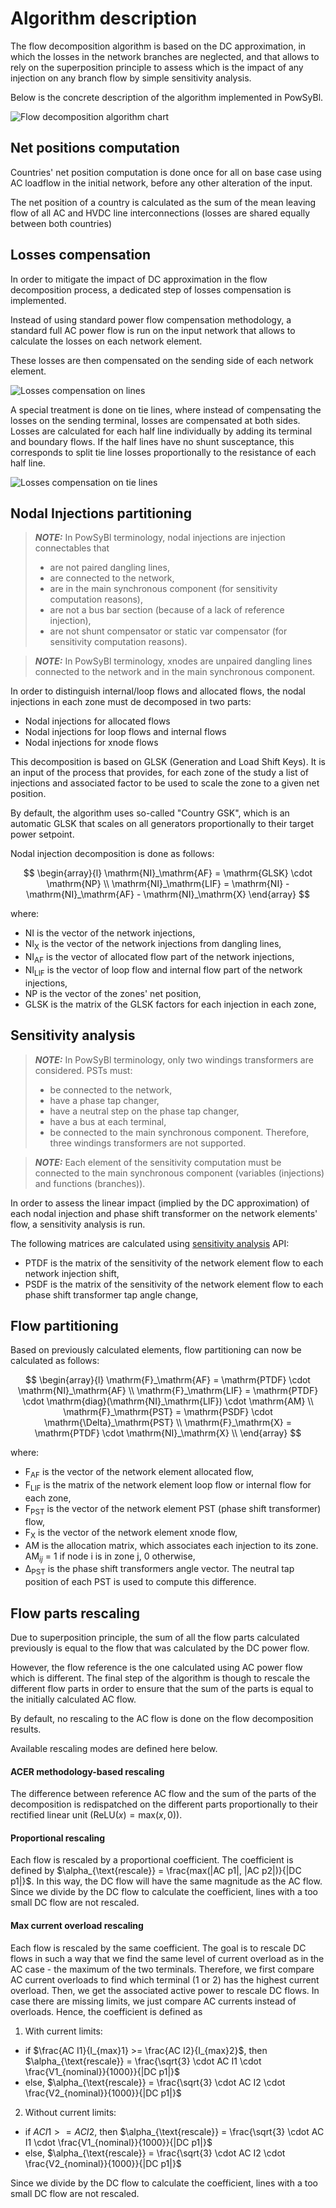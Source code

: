 # Algorithm description

The flow decomposition algorithm is based on the DC approximation, in which the losses in the network branches
are neglected, and that allows to rely on the superposition principle to assess which is the impact of any injection
on any branch flow by simple sensitivity analysis.

Below is the concrete description of the algorithm implemented in PowSyBl.

![Flow decomposition algorithm chart](/_static/img/flow_decomposition/flowDecompositionAlgorithmChart.svg)

## Net positions computation

Countries' net position computation is done once for all on base case using AC loadflow in the initial network, before any other alteration of the input.

The net position of a country is calculated as the sum of the mean leaving flow of all AC and HVDC line interconnections
(losses are shared equally between both countries)

## Losses compensation

In order to mitigate the impact of DC approximation in the flow decomposition process, a dedicated step of losses compensation is implemented.

Instead of using standard power flow compensation methodology, a standard full AC power flow is run on the input network
that allows to calculate the losses on each network element.

These losses are then compensated on the sending side of each network element.

![Losses compensation on lines](/_static/img/flow_decomposition/lossesCompensationOnLine.svg)

A special treatment is done on tie lines, where instead of compensating the losses on the sending terminal, losses are
compensated at both sides. Losses are calculated for each half line individually by adding its terminal and boundary flows.
If the half lines have no shunt susceptance, this corresponds to split tie line losses proportionally to the resistance of each half line.

![Losses compensation on tie lines](/_static/img/flow_decomposition/lossesCompensationOnTieLine.svg)

## Nodal Injections partitioning

> **_NOTE:_** In PowSyBl terminology, nodal injections are injection connectables that 
> - are not paired dangling lines, 
> - are connected to the network,
> - are in the main synchronous component (for sensitivity computation reasons),
> - are not a bus bar section (because of a lack of reference injection),
> - are not shunt compensator or static var compensator (for sensitivity computation reasons).

> **_NOTE:_** In PowSyBl terminology, xnodes are unpaired dangling lines connected to the network and in the main synchronous component. 

In order to distinguish internal/loop flows and allocated flows, the nodal injections in each zone must de decomposed in two parts:
- Nodal injections for allocated flows
- Nodal injections for loop flows and internal flows
- Nodal injections for xnode flows

This decomposition is based on GLSK (Generation and Load Shift Keys). It is an input of the process that provides,
for each zone of the study a list of injections and associated factor to be used to scale the zone to a given net position.

By default, the algorithm uses so-called "Country GSK", which is an automatic GLSK that scales on all generators
proportionally to their target power setpoint.

Nodal injection decomposition is done as follows:

$$
\begin{array}{l}
\mathrm{NI}_\mathrm{AF} = \mathrm{GLSK} \cdot \mathrm{NP} \\
\mathrm{NI}_\mathrm{LIF} = \mathrm{NI} - \mathrm{NI}_\mathrm{AF} - \mathrm{NI}_\mathrm{X}
\end{array}
$$

where:
- $\mathrm{NI}$ is the vector of the network injections,
- $\mathrm{NI}_\mathrm{X}$ is the vector of the network injections from dangling lines,
- $\mathrm{NI}_\mathrm{AF}$ is the vector of allocated flow part of the network injections,
- $\mathrm{NI}_\mathrm{LIF}$ is the vector of loop flow and internal flow part of the network injections,
- $\mathrm{NP}$ is the vector of the zones' net position,
- $\mathrm{GLSK}$ is the matrix of the GLSK factors for each injection in each zone,

## Sensitivity analysis

> **_NOTE:_** In PowSyBl terminology, only two windings transformers are considered. PSTs must:
> - be connected to the network,
> - have a phase tap changer,
> - have a neutral step on the phase tap changer,
> - have a bus at each terminal,
> - be connected to the main synchronous component.
> Therefore, three windings transformers are not supported. 

> **_NOTE:_** Each element of the sensitivity computation must be connected to the main synchronous component (variables (injections) and functions (branches)). 

In order to assess the linear impact (implied by the DC approximation) of each nodal injection and phase shift transformer
on the network elements' flow, a sensitivity analysis is run.

The following matrices are calculated using [sensitivity analysis](inv:powsyblcore:std:doc#simulation/sensitivity/index) API:
- $\mathrm{PTDF}$ is the matrix of the sensitivity of the network element flow to each network injection shift,
- $\mathrm{PSDF}$ is the matrix of the sensitivity of the network element flow to each phase shift transformer tap angle change,

## Flow partitioning

Based on previously calculated elements, flow partitioning can now be calculated as follows:

$$
\begin{array}{l}
\mathrm{F}_\mathrm{AF} = \mathrm{PTDF} \cdot \mathrm{NI}_\mathrm{AF} \\
\mathrm{F}_\mathrm{LIF} = \mathrm{PTDF} \cdot \mathrm{diag}(\mathrm{NI}_\mathrm{LIF}) \cdot \mathrm{AM} \\
\mathrm{F}_\mathrm{PST} = \mathrm{PSDF} \cdot \mathrm{\Delta}_\mathrm{PST} \\
\mathrm{F}_\mathrm{X} = \mathrm{PTDF} \cdot \mathrm{NI}_\mathrm{X} \\
\end{array}
$$

where:
- $\mathrm{F}_\mathrm{AF}$ is the vector of the network element allocated flow,
- $\mathrm{F}_\mathrm{LIF}$ is the matrix of the network element loop flow or internal flow for each zone,
- $\mathrm{F}_\mathrm{PST}$ is the vector of the network element PST (phase shift transformer) flow,
- $\mathrm{F}_\mathrm{X}$ is the vector of the network element xnode flow,
- $\mathrm{AM}$ is the allocation matrix, which associates each injection to its zone. $\mathrm{AM}_{ij}$ = 1 if node i is in zone j, 0 otherwise,
- $\mathrm{\Delta}_\mathrm{PST}$ is the phase shift transformers angle vector. The neutral tap position of each PST is used to compute this difference.

## Flow parts rescaling

Due to superposition principle, the sum of all the flow parts calculated previously is equal to the flow that was
calculated by the DC power flow.

However, the flow reference is the one calculated using AC power flow which is different. The final step of the algorithm
is though to rescale the different flow parts in order to ensure that the sum of the parts is equal to the initially calculated AC flow.

By default, no rescaling to the AC flow is done on the flow decomposition results.

Available rescaling modes are defined here below.

#### ACER methodology-based rescaling
The difference between reference AC flow and the sum of the parts of the decomposition is redispatched on the different
parts proportionally to their rectified linear unit ($\mathrm{ReLU}(x) = \mathrm{max}(x, 0)$).

#### Proportional rescaling
Each flow is rescaled by a proportional coefficient. The coefficient is defined by $\alpha_{\text{rescale}} = \frac{max(|AC p1|, |AC p2|)}{|DC p1|}$.
In this way, the DC flow will have the same magnitude as the AC flow.
Since we divide by the DC flow to calculate the coefficient, lines with a too small DC flow are not rescaled.

#### Max current overload rescaling
Each flow is rescaled by the same coefficient. The goal is to rescale DC flows in such a way that we find the same level of current overload as in the AC case - the maximum of the two terminals.
Therefore, we first compare AC current overloads to find which terminal (1 or 2) has the highest current overload. Then, we get the associated active power to rescale DC flows.
In case there are missing limits, we just compare AC currents instead of overloads.
Hence, the coefficient is defined as
1) With current limits:
- if $\frac{AC I1}{I_{max}1} >= \frac{AC I2}{I_{max}2}$, then $\alpha_{\text{rescale}} = \frac{\sqrt{3} \cdot AC I1 \cdot \frac{V1_{nominal}}{1000}}{|DC p1|}$
- else, $\alpha_{\text{rescale}} = \frac{\sqrt{3} \cdot AC I2 \cdot \frac{V2_{nominal}}{1000}}{|DC p1|}$
2) Without current limits:
- if $AC I1 >= AC I2$, then $\alpha_{\text{rescale}} = \frac{\sqrt{3} \cdot AC I1 \cdot \frac{V1_{nominal}}{1000}}{|DC p1|}$
- else, $\alpha_{\text{rescale}} = \frac{\sqrt{3} \cdot AC I2 \cdot \frac{V2_{nominal}}{1000}}{|DC p1|}$

Since we divide by the DC flow to calculate the coefficient, lines with a too small DC flow are not rescaled.

